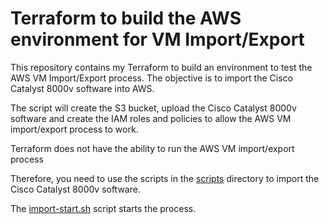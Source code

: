 # Terraform to build the AWS environment for VM Import/Export

This repository contains my Terraform to build an environment to test the AWS VM Import/Export process.  The objective is to import the Cisco Catalyst 8000v software into AWS.

The script will create the S3 bucket, upload the Cisco Catalyst 8000v software and create the IAM roles and policies to allow the AWS VM import/export process to work.  

Terraform does not have the ability to run the AWS VM import/export process 

Therefore, you need to use the scripts in the [scripts](./scripts/) directory to import the Cisco Catalyst 8000v software.

The [import-start.sh](./scripts/import-start.sh) script starts the process.


